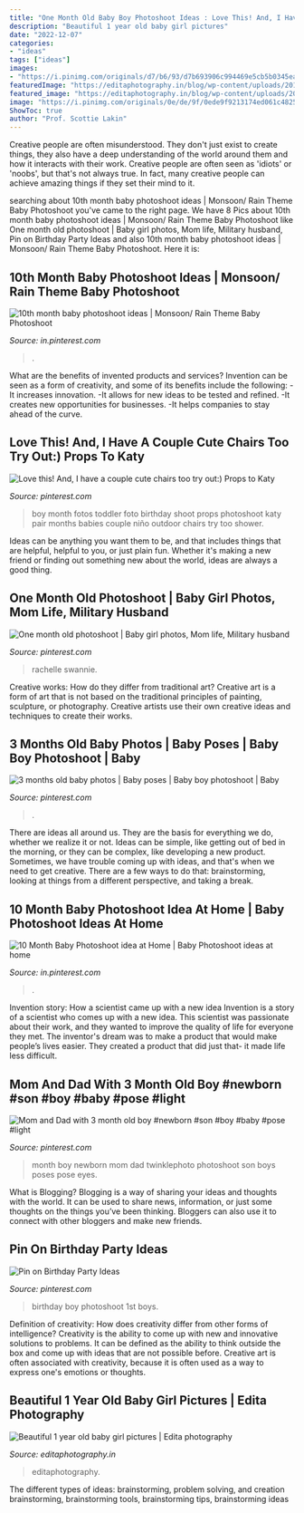 ```yaml
---
title: "One Month Old Baby Boy Photoshoot Ideas : Love This! And, I Have A Couple Cute Chairs Too Try Out:) Props To Katy"
description: "Beautiful 1 year old baby girl pictures"
date: "2022-12-07"
categories:
- "ideas"
tags: ["ideas"]
images:
- "https://i.pinimg.com/originals/d7/b6/93/d7b693906c994469e5cb5b0345eae3d8.jpg"
featuredImage: "https://editaphotography.in/blog/wp-content/uploads/2018/02/Arti_baby_photo_shoot_105.jpg"
featured_image: "https://editaphotography.in/blog/wp-content/uploads/2018/02/Arti_baby_photo_shoot_105.jpg"
image: "https://i.pinimg.com/originals/0e/de/9f/0ede9f9213174ed061c48255fe02cee1.jpg"
ShowToc: true
author: "Prof. Scottie Lakin"
---
```



Creative people are often misunderstood. They don't just exist to create things, they also have a deep understanding of the world around them and how it interacts with their work. Creative people are often seen as 'idiots' or 'noobs', but that's not always true. In fact, many creative people can achieve amazing things if they set their mind to it.

	

		
searching about 10th month baby photoshoot ideas | Monsoon/ Rain Theme Baby Photoshoot you've came to the right page. We have 8 Pics about 10th month baby photoshoot ideas | Monsoon/ Rain Theme Baby Photoshoot like One month old photoshoot | Baby girl photos, Mom life, Military husband, Pin on Birthday Party Ideas and also 10th month baby photoshoot ideas | Monsoon/ Rain Theme Baby Photoshoot. Here it is:
		
    
## 10th Month Baby Photoshoot Ideas | Monsoon/ Rain Theme Baby Photoshoot

<img loading=lazy src="https://i.pinimg.com/736x/51/f1/61/51f161f38f85999ef633c49049372259.jpg" onerror="this.onerror=null;this.src='https://tse1.mm.bing.net/th?id=OIP.JSSXx3pxOJuHT0cHuOE5UQHaFj&amp;pid=15.1';" alt="10th month baby photoshoot ideas | Monsoon/ Rain Theme Baby Photoshoot">

_Source: in.pinterest.com_

>. 

	

What are the benefits of invented products and services?
Invention can be seen as a form of creativity, and some of its benefits include the following: 
-It increases innovation. 
-It allows for new ideas to be tested and refined. 
-It creates new opportunities for businesses. 
-It helps companies to stay ahead of the curve.

    
## Love This! And, I Have A Couple Cute Chairs Too Try Out:) Props To Katy

<img loading=lazy src="https://i.pinimg.com/736x/48/64/40/486440537850db4f5f45bf39fe865182.jpg" onerror="this.onerror=null;this.src='https://tse4.mm.bing.net/th?id=OIP.aF1ohf-9PAlMdU-9WbkNwAHaLH&amp;pid=15.1';" alt="Love this! And, I have a couple cute chairs too try out:) Props to Katy">

_Source: pinterest.com_

>boy month fotos toddler foto birthday shoot props photoshoot katy pair months babies couple niño outdoor chairs try too shower. 

	

Ideas can be anything you want them to be, and that includes things that are helpful, helpful to you, or just plain fun. Whether it's making a new friend or finding out something new about the world, ideas are always a good thing.

    
## One Month Old Photoshoot | Baby Girl Photos, Mom Life, Military Husband

<img loading=lazy src="https://i.pinimg.com/originals/0e/de/9f/0ede9f9213174ed061c48255fe02cee1.jpg" onerror="this.onerror=null;this.src='https://tse1.mm.bing.net/th?id=OIP.1ayiASO5tE3rxdBT8TWQ0AHaLH&amp;pid=15.1';" alt="One month old photoshoot | Baby girl photos, Mom life, Military husband">

_Source: pinterest.com_

>rachelle swannie. 

	

Creative works: How do they differ from traditional art?
Creative art is a form of art that is not based on the traditional principles of painting, sculpture, or photography. Creative artists use their own creative ideas and techniques to create their works.

    
## 3 Months Old Baby Photos | Baby Poses | Baby Boy Photoshoot | Baby

<img loading=lazy src="https://i.pinimg.com/736x/ec/c0/47/ecc04761a6cbd8b14ce1b8e25c38913b.jpg" onerror="this.onerror=null;this.src='https://tse4.mm.bing.net/th?id=OIP.TUO5RQZB4F5gHtvhoeONrQHaLH&amp;pid=15.1';" alt="3 months old baby photos | Baby poses | Baby boy photoshoot | Baby">

_Source: pinterest.com_

>. 

	

There are ideas all around us. They are the basis for everything we do, whether we realize it or not. Ideas can be simple, like getting out of bed in the morning, or they can be complex, like developing a new product. Sometimes, we have trouble coming up with ideas, and that's when we need to get creative. There are a few ways to do that: brainstorming, looking at things from a different perspective, and taking a break.

    
## 10 Month Baby Photoshoot Idea At Home | Baby Photoshoot Ideas At Home

<img loading=lazy src="https://i.pinimg.com/736x/63/53/54/635354b66ff2227a69364bd0e0e3fa17.jpg" onerror="this.onerror=null;this.src='https://tse2.mm.bing.net/th?id=OIP.R7i3rVdw_k_r6PLpXdGb8wHaFj&amp;pid=15.1';" alt="10 Month Baby Photoshoot idea at Home | Baby Photoshoot ideas at home">

_Source: in.pinterest.com_

>. 

	

Invention story: How a scientist came up with a new idea
Invention is a story of a scientist who comes up with a new idea. This scientist was passionate about their work, and they wanted to improve the quality of life for everyone they met. The inventor's dream was to make a product that would make people’s lives easier. They created a product that did just that- it made life less difficult.

    
## Mom And Dad With 3 Month Old Boy #newborn #son #boy #baby #pose #light

<img loading=lazy src="https://i.pinimg.com/originals/d7/b6/93/d7b693906c994469e5cb5b0345eae3d8.jpg" onerror="this.onerror=null;this.src='https://tse1.mm.bing.net/th?id=OIP.C18kPRb3tY2kd_RGSyr1IgHaLK&amp;pid=15.1';" alt="Mom and Dad with 3 month old boy #newborn #son #boy #baby #pose #light">

_Source: pinterest.com_

>month boy newborn mom dad twinklephoto photoshoot son boys poses pose eyes. 

	

What is Blogging?
Blogging is a way of sharing your ideas and thoughts with the world. It can be used to share news, information, or just some thoughts on the things you’ve been thinking. Bloggers can also use it to connect with other bloggers and make new friends.

    
## Pin On Birthday Party Ideas

<img loading=lazy src="https://i.pinimg.com/originals/93/69/28/9369288e1dbc97ef4f135dd4425c9f4d.jpg" onerror="this.onerror=null;this.src='https://tse2.mm.bing.net/th?id=OIP.afPTJ816BRKj4q0Cz23_bwHaLH&amp;pid=15.1';" alt="Pin on Birthday Party Ideas">

_Source: pinterest.com_

>birthday boy photoshoot 1st boys. 

	

Definition of creativity: How does creativity differ from other forms of intelligence?
Creativity is the ability to come up with new and innovative solutions to problems. It can be defined as the ability to think outside the box and come up with ideas that are not possible before. Creative art is often associated with creativity, because it is often used as a way to express one's emotions or thoughts.

    
## Beautiful 1 Year Old Baby Girl Pictures | Edita Photography

<img loading=lazy src="https://editaphotography.in/blog/wp-content/uploads/2018/02/Arti_baby_photo_shoot_105.jpg" onerror="this.onerror=null;this.src='https://tse3.mm.bing.net/th?id=OIP.OabQGFvQd_yv6Ee-rVNX3AHaE8&amp;pid=15.1';" alt="Beautiful 1 year old baby girl pictures | Edita photography">

_Source: editaphotography.in_

>editaphotography. 

	

The different types of ideas: brainstorming, problem solving, and creation
brainstorming, brainstorming tools, brainstorming tips, brainstorming ideas

